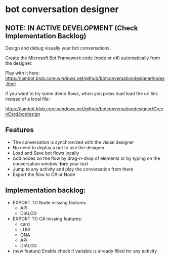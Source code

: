 # bot conversation designer

## NOTE: IN ACTIVE DEVELOPMENT (Check Implementation Backlog)

Design and debug visually your bot conversations.

Create the Microsoft Bot Framework code (node or c#) automatically from the designer.

Play with it here: https://lambot.blob.core.windows.net/github/botconversationdesigner/index.html

if you want to try some demo flows, when you press load load the url link instead of a local file: 

https://lambot.blob.core.windows.net/github/botconversationdesigner/GreenCard.botdesign 

## Features
- The conversation is synchronized with the visual designer
- No need to deploy a bot to use the designer
- Load and Save bot flows locally
- Add nodes on the flow by drag-n-drop of elements or by typing on the conversation window: **bot:** _your text_
- Jump to any activity and play the conversation from there
- Export the flow to C# or Node 

## Implementation backlog:
- EXPORT TO Node missing features
    - API
    - DIALOG
- EXPORT TO C# missing features: 
    - card
    - LUIS
    - QNA
    - API
    - DIALOG
- (new feature) Enable check if variable is already filled for any activity